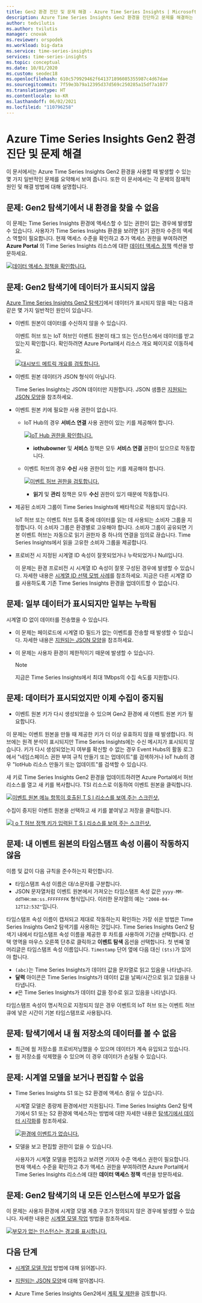 ```yaml
---
title: Gen2 환경 진단 및 문제 해결 - Azure Time Series Insights | Microsoft Docs
description: Azure Time Series Insights Gen2 환경을 진단하고 문제를 해결하는 방법을 알아봅니다.
author: tedvilutis
ms.author: tvilutis
manager: cnovak
ms.reviewer: orspodek
ms.workload: big-data
ms.service: time-series-insights
services: time-series-insights
ms.topic: conceptual
ms.date: 10/01/2020
ms.custom: seodec18
ms.openlocfilehash: 610c579929462f641371896085355987c4d67dae
ms.sourcegitcommit: 7f59e3b79a12395d37d569c250285a15df7a1077
ms.translationtype: HT
ms.contentlocale: ko-KR
ms.lasthandoff: 06/02/2021
ms.locfileid: "110796258"
---
```

# <a name="diagnose-and-troubleshoot-an-azure-time-series-insights-gen2-environment"></a>Azure Time Series Insights Gen2 환경 진단 및 문제 해결

이 문서에서는 Azure Time Series Insights Gen2 환경을 사용할 때 발생할 수 있는 몇 가지 일반적인 문제를 요약해서 보여 줍니다. 또한 이 문서에서는 각 문제의 잠재적 원인 및 해결 방법에 대해 설명합니다.

## <a name="problem-i-cant-find-my-environment-in-the-gen2-explorer"></a>문제: Gen2 탐색기에서 내 환경을 찾을 수 없음

이 문제는 Time Series Insights 환경에 액세스할 수 있는 권한이 없는 경우에 발생할 수 있습니다. 사용자가 Time Series Insights 환경을 보려면 읽기 권한자 수준의 액세스 역할이 필요합니다. 현재 액세스 수준을 확인하고 추가 액세스 권한을 부여하려면 **Azure Portal** 의 Time Series Insights 리소스에 대한 [데이터 액세스 정책](https://portal.azure.com/) 섹션을 방문하세요.

  [![데이터 액세스 정책을 확인합니다.](media/preview-troubleshoot/verify-data-access-policies.png)](media/preview-troubleshoot/verify-data-access-policies.png#lightbox)

## <a name="problem-no-data-is-seen-in-the-gen2-explorer"></a>문제: Gen2 탐색기에 데이터가 표시되지 않음

[Azure Time Series Insights Gen2 탐색기](https://insights.timeseries.azure.com/preview)에서 데이터가 표시되지 않을 때는 다음과 같은 몇 가지 일반적인 원인이 있습니다.

- 이벤트 원본이 데이터를 수신하지 않을 수 있습니다.

    이벤트 허브 또는 IoT 허브인 이벤트 원본이 태그 또는 인스턴스에서 데이터를 받고 있는지 확인합니다. 확인하려면 Azure Portal에서 리소스 개요 페이지로 이동하세요.

    [![대시보드 메트릭 개요를 검토합니다.](media/preview-troubleshoot/verify-dashboard-metrics.png)](media/preview-troubleshoot/verify-dashboard-metrics.png#lightbox)

- 이벤트 원본 데이터가 JSON 형식이 아닙니다.

    Time Series Insights는 JSON 데이터만 지원합니다. JSON 샘플은 [지원되는 JSON 모양](./concepts-json-flattening-escaping-rules.md)을 참조하세요.

- 이벤트 원본 키에 필요한 사용 권한이 없습니다.

  - IoT Hub의 경우 **서비스 연결** 사용 권한이 있는 키를 제공해야 합니다.

    [![IoT Hub 권한을 확인합니다.](media/preview-troubleshoot/verify-correct-permissions.png)](media/preview-troubleshoot/verify-correct-permissions.png#lightbox)

    - **iothubowner** 및 **서비스** 정책은 모두 **서비스 연결** 권한이 있으므로 작동합니다.

  - 이벤트 허브의 경우 **수신** 사용 권한이 있는 키를 제공해야 합니다.

    [![이벤트 허브 권한을 검토합니다.](media/preview-troubleshoot/verify-eh-permissions.png)](media/preview-troubleshoot/verify-eh-permissions.png#lightbox)

    - **읽기** 및 **관리** 정책은 모두 **수신** 권한이 있기 때문에 작동합니다.

- 제공된 소비자 그룹이 Time Series Insights에 배타적으로 적용되지 않습니다.

    IoT 허브 또는 이벤트 허브 등록 중에 데이터를 읽는 데 사용되는 소비자 그룹을 지정합니다. 이 소비자 그룹은 환경별로 고유해야 합니다. 소비자 그룹이 공유되면 기본 이벤트 허브는 자동으로 읽기 권한자 중 하나의 연결을 임의로 끊습니다. Time Series Insights에서 읽을 고유한 소비자 그룹을 제공합니다.

- 프로비전 시 지정된 시계열 ID 속성이 잘못되었거나 누락되었거나 Null입니다.

    이 문제는 환경 프로비전 시 시계열 ID 속성이 잘못 구성된 경우에 발생할 수 있습니다. 자세한 내용은 [시계열 ID 선택 모범 사례](./how-to-select-tsid.md)를 참조하세요. 지금은 다른 시계열 ID를 사용하도록 기존 Time Series Insights 환경을 업데이트할 수 없습니다.

## <a name="problem-some-data-shows-but-some-is-missing"></a>문제: 일부 데이터가 표시되지만 일부는 누락됨

시계열 ID 없이 데이터를 전송했을 수 있습니다.

- 이 문제는 페이로드에 시계열 ID 필드가 없는 이벤트를 전송할 때 발생할 수 있습니다. 자세한 내용은 [지원되는 JSON 모양](./concepts-json-flattening-escaping-rules.md)을 참조하세요.
- 이 문제는 사용자 환경이 제한적이기 때문에 발생할 수 있습니다.

    > [!NOTE]
    > 지금은 Time Series Insights에서 최대 1Mbps의 수집 속도를 지원합니다.

## <a name="problem-data-was-showing-but-now-ingestion-has-stopped"></a>문제: 데이터가 표시되었지만 이제 수집이 중지됨

- 이벤트 원본 키가 다시 생성되었을 수 있으며 Gen2 환경에 새 이벤트 원본 키가 필요합니다.

이 문제는 이벤트 원본을 만들 때 제공한 키가 더 이상 유효하지 않을 때 발생합니다. 허브에는 원격 분석이 표시되지만 Time Series Insights에는 수신 메시지가 표시되지 않습니다. 키가 다시 생성되었는지 여부를 확신할 수 없는 경우 Event Hubs의 활동 로그에서 "네임스페이스 권한 부여 규칙 만들기 또는 업데이트"를 검색하거나 IoT hub의 경우 "IotHub 리소스 만들기 또는 업데이트"를 검색할 수 있습니다.

새 키로 Time Series Insights Gen2 환경을 업데이트하려면 Azure Portal에서 허브 리소스를 열고 새 키를 복사합니다. TSI 리소스로 이동하여 이벤트 원본을 클릭합니다.

   [![이벤트 원본 메뉴 항목이 호출된 T S I 리소스를 보여 주는 스크린샷.](media/preview-troubleshoot/update-hub-key-step-1.png)](media/preview-troubleshoot/update-hub-key-step-1.png#lightbox)

수집이 중지된 이벤트 원본을 선택하고 새 키를 붙여넣고 저장을 클릭합니다.

   [![I o T 허브 정책 키가 입력된 T S I 리소스를 보여 주는 스크린샷.](media/preview-troubleshoot/update-hub-key-step-2.png)](media/preview-troubleshoot/update-hub-key-step-2.png#lightbox)

## <a name="problem-my-event-sources-timestamp-property-name-doesnt-work"></a>문제: 내 이벤트 원본의 타임스탬프 속성 이름이 작동하지 않음

이름 및 값이 다음 규칙을 준수하는지 확인합니다.

- 타임스탬프 속성 이름은 대/소문자를 구분합니다.
- JSON 문자열처럼 이벤트 원본에서 가져오는 타임스탬프 속성 값은 `yyyy-MM-ddTHH:mm:ss.FFFFFFFK` 형식입니다. 이러한 문자열의 예는 `"2008-04-12T12:53Z"`입니다.

타임스탬프 속성 이름이 캡처되고 제대로 작동하는지 확인하는 가장 쉬운 방법은 Time Series Insights Gen2 탐색기를 사용하는 것입니다. Time Series Insights Gen2 탐색기 내에서 타임스탬프 속성 이름을 제공한 후 차트를 사용하여 기간을 선택합니다. 선택 영역을 마우스 오른쪽 단추로 클릭하고 **이벤트 탐색** 옵션을 선택합니다. 첫 번째 열 머리글은 타임스탬프 속성 이름입니다. `Timestamp` 단어 옆에 다음 대신 `($ts)`가 있어야 합니다.

- `(abc)`는 Time Series Insights가 데이터 값을 문자열로 읽고 있음을 나타냅니다.
- **달력** 아이콘은 Time Series Insights가 데이터 값을 날짜/시간으로 읽고 있음을 나타냅니다.
- `#`은 Time Series Insights가 데이터 값을 정수로 읽고 있음을 나타냅니다.

타임스탬프 속성이 명시적으로 지정되지 않은 경우 이벤트의 IoT 허브 또는 이벤트 허브 큐에 넣은 시간이 기본 타임스탬프로 사용됩니다.

## <a name="problem-i-cant-view-data-from-my-warm-store-in-the-explorer"></a>문제: 탐색기에서 내 웜 저장소의 데이터를 볼 수 없음

- 최근에 웜 저장소를 프로비저닝했을 수 있으며 데이터가 계속 유입되고 있습니다.
- 웜 저장소를 삭제했을 수 있으며 이 경우 데이터가 손실될 수 있습니다.

## <a name="problem-i-cant-view-or-edit-my-time-series-model"></a>문제: 시계열 모델을 보거나 편집할 수 없음

- Time Series Insights S1 또는 S2 환경에 액세스 중일 수 있습니다.

   시계열 모델은 종량제 환경에서만 지원됩니다. Time Series Insights Gen2 탐색기에서 S1 또는 S2 환경에 액세스하는 방법에 대한 자세한 내용은 [탐색기에서 데이터 시각화](./concepts-ux-panels.md)를 참조하세요.

   [![환경에 이벤트가 없습니다.](media/preview-troubleshoot/troubleshoot-no-events.png)](media/preview-troubleshoot/troubleshoot-no-events.png#lightbox)

- 모델을 보고 편집할 권한이 없을 수 있습니다.

   사용자가 시계열 모델을 편집하고 보려면 기여자 수준 액세스 권한이 필요합니다. 현재 액세스 수준을 확인하고 추가 액세스 권한을 부여하려면 Azure Portal에서 Time Series Insights 리소스에 대한 **데이터 액세스 정책** 섹션을 방문하세요.

## <a name="problem-all-my-instances-in-the-gen2-explorer-lack-a-parent"></a>문제: Gen2 탐색기의 내 모든 인스턴스에 부모가 없음

이 문제는 사용자 환경에 시계열 모델 계층 구조가 정의되지 않은 경우에 발생할 수 있습니다. 자세한 내용은 [시계열 모델 작업](./time-series-insights-overview.md) 방법을 참조하세요.

  [![부모가 없는 인스턴스는 경고를 표시합니다.](media/preview-troubleshoot/unparented-instances.png)](media/preview-troubleshoot/unparented-instances.png#lightbox)

## <a name="next-steps"></a>다음 단계

- [시계열 모델 작업](./time-series-insights-overview.md) 방법에 대해 읽어봅니다.

- [지원되는 JSON 모양](./concepts-json-flattening-escaping-rules.md)에 대해 알아봅니다.

- Azure Time Series Insights Gen2에서 [계획 및 제한](./how-to-plan-your-environment.md)을 검토합니다.